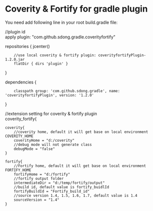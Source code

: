 # Coverity &amp; Fortify for gradle plugin

<p>You need add following line in your root build.gradle file:</p>

  //plugin id	
  apply plugin: "com.github.sdong.gradle.coverityfortify"

  repositories {
 		jcenter()
 	
		//use local coverity & fortify plugin: coverityfortifyPlugin-1.2.0.jar
		flatDir { dirs 'plugin' }	 
  }
  
  
  dependencies {

		classpath group: 'com.github.sdong.gradle', name: 'coverityfortifyPlugin', version: '1.2.0' 
  }


  //extension setting for coverity & fortify plugin	    
  coverity_fortify{
  
	coverity{	 
		//coverity home, default it will get base on local environment COVERITY_HOME
		coverityHome = "d:/coverity"
		//debug mode will not generate class
		debugMode = "false"
	}
	
	fortify{
		//Fortify home, default it will get base on local environment FORTIFY_HOME
		fortifyHome = "d:/fortify"
		//fortify output folder
		intermediateDir = "d:/temp/fortify/output"
		//build id, default value is fortify_buidlId
		fortifyBuildId = "Fortify_build_id"
		//source version 1.4, 1.5, 1.6, 1.7, default value is 1.4
		sourceVersion = "1.4"
	}

	
